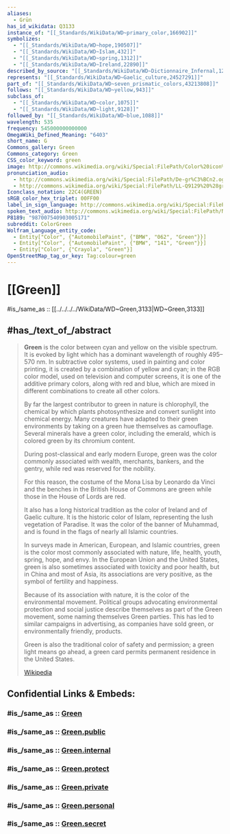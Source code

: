 ```yaml
---
aliases:
  - Grün
has_id_wikidata: Q3133
instance_of: "[[_Standards/WikiData/WD~primary_color,166902]]"
symbolizes:
  - "[[_Standards/WikiData/WD~hope,190507]]"
  - "[[_Standards/WikiData/WD~Islam,432]]"
  - "[[_Standards/WikiData/WD~spring,1312]]"
  - "[[_Standards/WikiData/WD~Ireland,22890]]"
described_by_source: "[[_Standards/WikiData/WD~Dictionnaire_Infernal,1210353]]"
represents: "[[_Standards/WikiData/WD~Gaelic_culture,24527291]]"
part_of: "[[_Standards/WikiData/WD~seven_prismatic_colors,43213808]]"
follows: "[[_Standards/WikiData/WD~yellow,943]]"
subclass_of:
  - "[[_Standards/WikiData/WD~color,1075]]"
  - "[[_Standards/WikiData/WD~light,9128]]"
followed_by: "[[_Standards/WikiData/WD~blue,1088]]"
wavelength: 535
frequency: 545000000000000
OmegaWiki_Defined_Meaning: "6403"
short_name: G
Commons_gallery: Green
Commons_category: Green
CSS_color_keyword: green
image: http://commons.wikimedia.org/wiki/Special:FilePath/Color%20icon%20green.svg
pronunciation_audio:
  - http://commons.wikimedia.org/wiki/Special:FilePath/De-gr%C3%BCn2.ogg
  - http://commons.wikimedia.org/wiki/Special:FilePath/LL-Q9129%20%28gre%29-MARKELLOS-%CF%80%CF%81%CE%AC%CF%83%CE%B9%CE%BD%CE%BF.wav
Iconclass_notation: 22C4(GREEN)
sRGB_color_hex_triplet: 00FF00
label_in_sign_language: http://commons.wikimedia.org/wiki/Special:FilePath/Csc-verd-spreadthesign.ogv
spoken_text_audio: http://commons.wikimedia.org/wiki/Special:FilePath/Nl-Groen%20%28kleur%29-article.ogg
P8189: "987007540903005171"
subreddit: ColorGreen
Wolfram_Language_entity_code:
  - Entity["Color", {"AutomobilePaint", {"BMW", "062", "Green"}}]
  - Entity["Color", {"AutomobilePaint", {"BMW", "141", "Green"}}]
  - Entity["Color", {"Crayola", "Green"}]
OpenStreetMap_tag_or_key: Tag:colour=green
---
```


# [[Green]] 

#is_/same_as :: [[../../../../WikiData/WD~Green,3133|WD~Green,3133]] 

## #has_/text_of_/abstract 

> **Green** is the color between cyan and yellow on the visible spectrum. 
> It is evoked by light which has a dominant wavelength of roughly 495–570 nm. 
> In subtractive color systems, used in painting and color printing, 
> it is created by a combination of yellow and cyan; 
> in the RGB color model, used on television and computer screens, 
> it is one of the additive primary colors, along with red and blue, 
> which are mixed in different combinations to create all other colors. 
> 
> By far the largest contributor to green in nature is chlorophyll, 
> the chemical by which plants photosynthesize and convert sunlight into chemical energy. 
> Many creatures have adapted to their green environments 
> by taking on a green hue themselves as camouflage. 
> Several minerals have a green color, including the emerald, 
> which is colored green by its chromium content.
>
> During post-classical and early modern Europe, 
> green was the color commonly associated with wealth, merchants, bankers, and the gentry, 
> while red was reserved for the nobility. 
> 
> For this reason, the costume of the Mona Lisa by Leonardo da Vinci 
> and the benches in the British House of Commons are green 
> while those in the House of Lords are red. 
> 
> It also has a long historical tradition as the color of Ireland and of Gaelic culture. 
> It is the historic color of Islam, representing the lush vegetation of Paradise. 
> It was the color of the banner of Muhammad, and is found in the flags of nearly all Islamic countries.
>
> In surveys made in American, European, and Islamic countries, 
> green is the color most commonly associated with nature, life, health, youth, spring, hope, and envy. 
> In the European Union and the United States, 
> green is also sometimes associated with toxicity and poor health, 
> but in China and most of Asia, its associations are very positive, 
> as the symbol of fertility and happiness. 
> 
> Because of its association with nature, it is the color of the environmental movement. 
> Political groups advocating environmental protection 
> and social justice describe themselves as part of the Green movement, 
> some naming themselves Green parties. 
> This has led to similar campaigns in advertising, 
> as companies have sold green, or environmentally friendly, products. 
> 
> Green is also the traditional color of safety and permission; 
> a green light means go ahead, 
> a green card permits permanent residence in the United States.
>
> [Wikipedia](https://en.wikipedia.org/wiki/Green) 


## Confidential Links & Embeds: 

### #is_/same_as :: [Green](/_Standards/Technology/Design/Graphic_Design/Color/Green.md) 

### #is_/same_as :: [Green.public](/_public/Technology/Design/Graphic_Design/Color/Green.public.md) 

### #is_/same_as :: [Green.internal](/_internal/Technology/Design/Graphic_Design/Color/Green.internal.md) 

### #is_/same_as :: [Green.protect](/_protect/Technology/Design/Graphic_Design/Color/Green.protect.md) 

### #is_/same_as :: [Green.private](/_private/Technology/Design/Graphic_Design/Color/Green.private.md) 

### #is_/same_as :: [Green.personal](/_personal/Technology/Design/Graphic_Design/Color/Green.personal.md) 

### #is_/same_as :: [Green.secret](/_secret/Technology/Design/Graphic_Design/Color/Green.secret.md)

